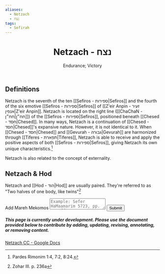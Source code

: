 ```yaml
---
aliases:
  - Netzach
  - נצח
tags:
  - Sefirah
---
```

 <div class="card">
	<header>
		<h1>Netzach - נצח</h1>
		<p class="subtitle" >Endurance; Victory</p>
	</header>
	<section>
	</section>
</div>

## Definitions

Netzach is the seventh of the ten [[Sefiros - ספירות|Sefiros]] and the fourth of the six emotive [[Sefiros - ספירות|Sefiros]] of [[Z'eir Anpin - זעיר אנפין|Z'eir Anpin]].
Netzach is located on the right line ([[ChaChaN - חח״ן|חח״ן]]) of the [[Sefiros - ספירות|Sefiros]], positioned beneath [[Chesed - חסד|Chesed]]. In many ways, Netzach is a continuation of [[Chesed - חסד|Chesed]]'s expansive nature. However, it is not identical to it. When [[Chesed - חסד|Chesed]] and [[Gevurah - גבורה|Gevurah]] are harmonized through [[Tiferes - תפארת|Tiferes]], Netzach is able to receive and apply the positive aspects of both [[Sefiros - ספירות|Sefiros]], giving Netzach its own unique characteristics.[^1]

Netzach is also related to the concept of externality.

## Netzach & Hod

Netzach and [[Hod - הוד|Hod]] are usually paired. They're referred to as "Two halves of one body, like twins"[^2]

<div class="rectangle">
  <form action="https://submit-form.com/PyS1Ogeqs">
	<input type="hidden" name="page-id" value="Netzach">
	<label for="message">Add Mareh Mekomos</label>
	<textarea
	  id="message"
	  name="message"
	  placeholder="Example: Sefer HaMaamarim 5723, pp. 111 ff."
	  required
	></textarea>
	<button type="submit">Submit</button>
  </form>
</div>

<div class="rectangle">
  <h5>This page is currently under development. Please use the document provided below to contribute by adding, updating, revising, annotating, or removing content.</h5>
  <p>
	<a href="https://docs.google.com/document/d/1VLkJg5JAZfYm1Pzbll_j-jkhcj8-vOjmZhvwNHfhdkE/edit?usp=sharing" target="_blank" rel="noopener" class="external-link">Netzach CC - Google Docs</a>
  </p>
</div>

[^1]: Pardes Rimonim 1:4, 7:2, 8:24.
[^2]: Zohar III. p. 236a